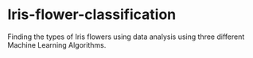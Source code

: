 # Iris-flower-classification
Finding the types of Iris flowers using data analysis using three different Machine Learning Algorithms.
